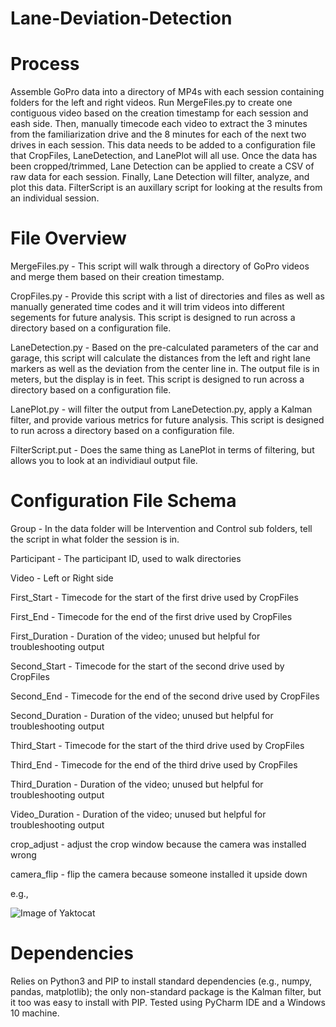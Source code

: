 # Lane-Deviation-Detection

# Process

Assemble GoPro data into a directory of MP4s with each session containing folders for the left and right videos. Run MergeFiles.py to create one contiguous video based on the creation timestamp for each session and eash side. Then, manually timecode each video to extract the 3 minutes from the familiarization drive and the 8 minutes for each of the next two drives in each session. This data needs to be added to a configuration file that CropFiles, LaneDetection, and LanePlot will all use. Once the data has been cropped/trimmed, Lane Detection can be applied to create a CSV of raw data for each session. Finally, Lane Detection will filter, analyze, and plot this data. FilterScript is an auxillary script for looking at the results from an individual session.

# File Overview

MergeFiles.py - This script will walk through a directory of GoPro videos and merge them based on their creation timestamp.

CropFiles.py - Provide this script with a list of directories and files as well as manually generated time codes and it will trim videos into different segements for future analysis. This script is designed to run across a directory based on a configuration file.

LaneDetection.py - Based on the pre-calculated parameters of the car and garage, this script will calculate the distances from the left and right lane markers as well as the deviation from the center line in. The output file is in meters, but the display is in feet. This script is designed to run across a directory based on a configuration file.

LanePlot.py - will filter the output from LaneDetection.py, apply a Kalman filter, and provide various metrics for future analysis. This script is designed to run across a directory based on a configuration file.

FilterScript.put - Does the same thing as LanePlot in terms of filtering, but allows you to look at an individiaul output file.

# Configuration File Schema

Group - In the data folder will be Intervention and Control sub folders, tell the script in what folder the session is in.

Participant - The participant ID, used to walk directories

Video	- Left or Right side

First_Start - Timecode for the start of the first drive used by CropFiles

First_End	- Timecode for the end of the first drive used by CropFiles

First_Duration - Duration of the video; unused but helpful for troubleshooting output

Second_Start - Timecode for the start of the second drive used by CropFiles

Second_End - Timecode for the end of the second drive used by CropFiles

Second_Duration - Duration of the video; unused but helpful for troubleshooting output

Third_Start - Timecode for the start of the third drive used by CropFiles

Third_End - Timecode for the end of the third drive used by CropFiles

Third_Duration - Duration of the video; unused but helpful for troubleshooting output

Video_Duration - Duration of the video; unused but helpful for troubleshooting output

crop_adjust	- adjust the crop window because the camera was installed wrong

camera_flip - flip the camera because someone installed it upside down

e.g.,

![Image of Yaktocat](https://github.com/PervasiveWellbeingTech/Lane-Deviation-Detection/Images/ConfigExample.PNG)

# Dependencies
Relies on Python3 and PIP to install standard dependencies (e.g., numpy, pandas, matplotlib); the only non-standard package is the Kalman filter, but it too was easy to install with PIP. Tested using PyCharm IDE and a Windows 10 machine.
